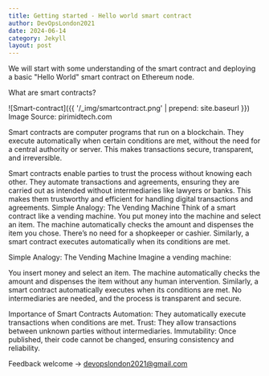 ```yaml
---
title: Getting started - Hello world smart contract
author: DevOpsLondon2021
date: 2024-06-14
category: Jekyll
layout: post
---
```


We will start with some understanding of the smart contract and deploying a basic "Hello World" smart contract on Ethereum node. 

What are smart contracts? 

![Smart-contract]({{ '/_img/smartcontract.png' | prepend: site.baseurl }})
Image Source: pirimidtech.com

Smart contracts are computer programs that run on a blockchain. They execute automatically when certain conditions are met, without the need for a central authority or server. This makes transactions secure, transparent, and irreversible.

Smart contracts enable parties to trust the process without knowing each other. They automate transactions and agreements, ensuring they are carried out as intended without intermediaries like lawyers or banks. This makes them trustworthy and efficient for handling digital transactions and agreements.
Simple Analogy: The Vending Machine
Think of a smart contract like a vending machine. You put money into the machine and select an item. The machine automatically checks the amount and dispenses the item you chose. There’s no need for a shopkeeper or cashier. Similarly, a smart contract executes automatically when its conditions are met.

Simple Analogy: The Vending Machine
Imagine a vending machine:

You insert money and select an item.
The machine automatically checks the amount and dispenses the item without any human intervention.
Similarly, a smart contract automatically executes when its conditions are met. No intermediaries are needed, and the process is transparent and secure.

Importance of Smart Contracts
Automation: They automatically execute transactions when conditions are met.
Trust: They allow transactions between unknown parties without intermediaries.
Immutability: Once published, their code cannot be changed, ensuring consistency and reliability.



Feedback welcome -> [devopslondon2021@gmail.com](mailto:devopslondon2021@gmail.com)